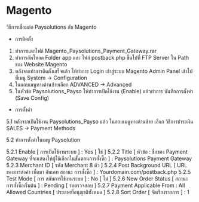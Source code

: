 # Magento
วิธีการเชื่อมต่อ  Paysolutions  กับ  Magento

-	การติดตั้ง

1.	ทำการแตกไฟล์  Magento_Paysolutions_Payment_Gateway.rar
2.	ทำการอัพโหลด Folder app และ ไฟล์  postback.php ขึ้นไปที่ FTP Server ใน Path ของ Website Magento 
3.	หลังจากทำการติดตั้งเสร็จแล้ว ให้ทำการ Login เข้าสู่ระบบ  Magento Admin Panel เข้าไปที่เมนู 
  System -> Configuration
4.	ในแถบเมนูทางด้านซ้ายเลือก  ADVANCED  ->  Advanced
5.	ในหัวข้อ  Paysolutions_Payso ให้ทำการเปิดใช้งาน (Enable) แล้วทำการ บันทึกการตั้งค่า (Save Config)

-	การตั้งค่า

5.1    หลังจากเปิดใช้งาน  Paysolutions_Payso  แล้ว  ในอถบเมนูทางด้านซ้าย เลือก วิธีการชำระเงิน 
SALES  ->  Payment Methods

5.2	ทำการตั้งค่าในเมนู  Paysolution

5.2.1    Enable [ การเปิดใช้งานระบบ ]	:	Yes [ ใช่ ]
5.2.2    Title  [ หัวข้อ : ชื่อของ Payment Gateway ที่จะแสดงให้ผู้ใช้เลือกในขั้นตอนการสั่งซื้อ ]	:   Paysolutions Payment Gateway
5.2.3    Merchant ID  [ รหัส Merchant 8 ตัว ]
5.2.4    Post Background URL  [ URL ของการส่งค่า เพื่อมา อัพเดท สถานะ การสั่งซื้อ ] 	: 	Yourdomain.com/postback.php
5.2.5     Test Mode  [ การ สลับการใช้งานระบบ ]		:  	No [ ไม่ ]
5.2.6     New Order Status  [ สถานะการสั่งซื้อเริ่มต้น ]	      :	Pending [ รอตรวจสอบ ]
5.2.7    Payment Applicable From 	:   All Allowed Countries [ ประเทศที่อนุญาติทั้งหมด ]
5.2.8    Sort Order [ จัดเรียงรายการ ] 	:       1




